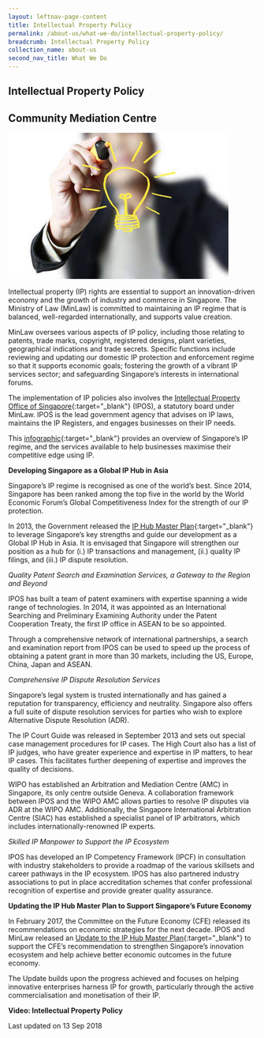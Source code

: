 ```yaml
---
layout: leftnav-page-content
title: Intellectual Property Policy
permalink: /about-us/what-we-do/intellectual-property-policy/
breadcrumb: Intellectual Property Policy
collection_name: about-us
second_nav_title: What We Do
---
```


Intellectual Property Policy
---

<style> 
 .image {width: 600px;} 
 .image img {max-width: 100%;} 
</style>

Community Mediation Centre
---

<div class="image"><img src="/images/IPPD.jpg/"></div>

Intellectual property (IP) rights are essential to support an innovation-driven economy and the growth of industry and commerce in Singapore. The Ministry of Law (MinLaw) is committed to maintaining an IP regime that is balanced, well-regarded internationally, and supports value creation.

MinLaw oversees various aspects of IP policy, including those relating to patents, trade marks, copyright, registered designs, plant varieties, geographical indications and trade secrets. Specific functions include reviewing and updating our domestic IP protection and enforcement regime so that it supports economic goals; fostering the growth of a vibrant IP services sector; and safeguarding Singapore’s interests in international forums.

The implementation of IP policies also involves the [Intellectual Property Office of Singapore](https://www.ipos.gov.sg/){:target="_blank"} (IPOS), a statutory board under MinLaw. IPOS is the lead government agency that advises on IP laws, maintains the IP Registers, and engages businesses on their IP needs.

This [infographic](/files/Singapore-Intellectual-Property-Regime-2018.pdf/){:target="_blank"} provides an overview of Singapore’s IP regime, and the services available to help businesses maximise their competitive edge using IP.

**Developing Singapore as a Global IP Hub in Asia**

Singapore’s IP regime is recognised as one of the world’s best. Since 2014, Singapore has been ranked among the top five in the world by the World Economic Forum’s Global Competitiveness Index for the strength of our IP protection.

In 2013, the Government released the [IP Hub Master Plan](/files/IP-HUB-MASTER-PLAN-REPORT-2-APR-2013.pdf/){:target="_blank"} to leverage Singapore’s key strengths and guide our development as a Global IP Hub in Asia. It is envisaged that Singapore will strengthen our position as a hub for (i.) IP transactions and management, (ii.) quality IP filings, and (iii.) IP dispute resolution.

*Quality Patent Search and Examination Services, a Gateway to the Region and Beyond*

IPOS has built a team of patent examiners with expertise spanning a wide range of technologies. In 2014, it was appointed as an International Searching and Preliminary Examining Authority under the Patent Cooperation Treaty, the first IP office in ASEAN to be so appointed.

Through a comprehensive network of international partnerships, a search and examination report from IPOS can be used to speed up the process of obtaining a patent grant in more than 30 markets, including the US, Europe, China, Japan and ASEAN.

*Comprehensive IP Dispute Resolution Services*

Singapore’s legal system is trusted internationally and has gained a reputation for transparency, efficiency and neutrality. Singapore also offers a full suite of dispute resolution services for parties who wish to explore Alternative Dispute Resolution (ADR).

The IP Court Guide was released in September 2013 and sets out special case management procedures for IP cases. The High Court also has a list of IP judges, who have greater experience and expertise in IP matters, to hear IP cases. This facilitates further deepening of expertise and improves the quality of decisions.

WIPO has established an Arbitration and Mediation Centre (AMC) in Singapore, its only centre outside Geneva. A collaboration framework between IPOS and the WIPO AMC allows parties to resolve IP disputes via ADR at the WIPO AMC. Additionally, the Singapore International Arbitration Centre (SIAC) has established a specialist panel of IP arbitrators, which includes internationally-renowned IP experts.

*Skilled IP Manpower to Support the IP Ecosystem*

IPOS has developed an IP Competency Framework (IPCF) in consultation with industry stakeholders to provide a roadmap of the various skillsets and career pathways in the IP ecosystem. IPOS has also partnered industry associations to put in place accreditation schemes that confer professional recognition of expertise and provide greater quality assurance.

**Updating the IP Hub Master Plan to Support Singapore’s Future Economy**

In February 2017, the Committee on the Future Economy (CFE) released its recommendations on economic strategies for the next decade. IPOS and MinLaw released an [Update to the IP Hub Master Plan](/files/Update-to-IP-Hub-Master-Plan.pdf/){:target="_blank"} to support the CFE’s recommendation to strengthen Singapore’s innovation ecosystem and help achieve better economic outcomes in the future economy.

The Update builds upon the progress achieved and focuses on helping innovative enterprises harness IP for growth, particularly through the active commercialisation and monetisation of their IP.

**Video: Intellectual Property Policy**

<p class="right-side-updated">Last updated on 13 Sep 2018</p>
